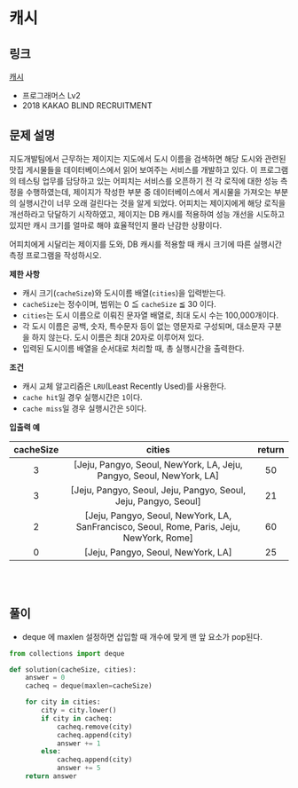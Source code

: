 # 캐시

## 링크

[캐시](https://programmers.co.kr/learn/courses/30/lessons/17680)

- 프로그래머스 Lv2
- 2018 KAKAO BLIND RECRUITMENT

## 문제 설명

지도개발팀에서 근무하는 제이지는 지도에서 도시 이름을 검색하면 해당 도시와 관련된 맛집 게시물들을 데이터베이스에서 읽어 보여주는 서비스를 개발하고 있다.
이 프로그램의 테스팅 업무를 담당하고 있는 어피치는 서비스를 오픈하기 전 각 로직에 대한 성능 측정을 수행하였는데, 제이지가 작성한 부분 중 데이터베이스에서 게시물을 가져오는 부분의 실행시간이 너무 오래 걸린다는 것을 알게 되었다.
어피치는 제이지에게 해당 로직을 개선하라고 닦달하기 시작하였고, 제이지는 DB 캐시를 적용하여 성능 개선을 시도하고 있지만 캐시 크기를 얼마로 해야 효율적인지 몰라 난감한 상황이다.

어피치에게 시달리는 제이지를 도와, DB 캐시를 적용할 때 캐시 크기에 따른 실행시간 측정 프로그램을 작성하시오.

**제한 사항**

- 캐시 크기(`cacheSize`)와 도시이름 배열(`cities`)을 입력받는다.
- `cacheSize`는 정수이며, 범위는 0 ≦ `cacheSize` ≦ 30 이다.
- `cities`는 도시 이름으로 이뤄진 문자열 배열로, 최대 도시 수는 100,000개이다.
- 각 도시 이름은 공백, 숫자, 특수문자 등이 없는 영문자로 구성되며, 대소문자 구분을 하지 않는다. 도시 이름은 최대 20자로 이루어져 있다.
- 입력된 도시이름 배열을 순서대로 처리할 때, 총 실행시간을 출력한다.

**조건**

- 캐시 교체 알고리즘은 `LRU`(Least Recently Used)를 사용한다.
- `cache hit`일 경우 실행시간은 `1`이다.
- `cache miss`일 경우 실행시간은 `5`이다.

**입출력 예**

| cacheSize |                                          cities                                           | return |
| :-------: | :---------------------------------------------------------------------------------------: | :----: |
|     3     |           [Jeju, Pangyo, Seoul, NewYork, LA, Jeju, Pangyo, Seoul, NewYork, LA]            |   50   |
|     3     |              [Jeju, Pangyo, Seoul, Jeju, Pangyo, Seoul, Jeju, Pangyo, Seoul]              |   21   |
|     2     | [Jeju, Pangyo, Seoul, NewYork, LA, SanFrancisco, Seoul, Rome, Paris, Jeju, NewYork, Rome] |   60   |
|     0     |                            [Jeju, Pangyo, Seoul, NewYork, LA]                             |   25   |

<br></br>

## 풀이

- deque 에 maxlen 설정하면 삽입할 때 개수에 맞게 맨 앞 요소가 pop된다.

```python
from collections import deque

def solution(cacheSize, cities):
    answer = 0
    cacheq = deque(maxlen=cacheSize)

    for city in cities:
        city = city.lower()
        if city in cacheq:
            cacheq.remove(city)
            cacheq.append(city)
            answer += 1
        else:
            cacheq.append(city)
            answer += 5
    return answer
```
